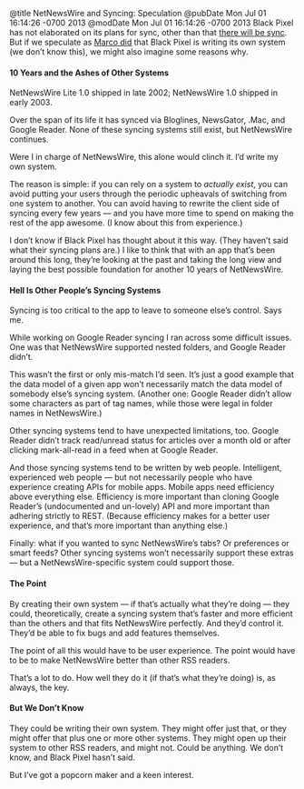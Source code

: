 @title NetNewsWire and Syncing: Speculation
@pubDate Mon Jul 01 16:14:26 -0700 2013
@modDate Mon Jul 01 16:14:26 -0700 2013
Black Pixel has not elaborated on its plans for sync, other than that [there will be sync](http://blackpixel.com/blog/2013/06/netnewswire-4-open-beta.html). But if we speculate as [Marco did](http://www.marco.org/2013/06/28/all-or-nothing) that Black Pixel is writing its own system (we don’t know this), we might also imagine some reasons why.

#### 10 Years and the Ashes of Other Systems

NetNewsWire Lite 1.0 shipped in late 2002; NetNewsWire 1.0 shipped in early 2003.

Over the span of its life it has synced via Bloglines, NewsGator, .Mac, and Google Reader. None of these syncing systems still exist, but NetNewsWire continues.

Were I in charge of NetNewsWire, this alone would clinch it. I’d write my own system.

The reason is simple: if you can rely on a system to *actually exist*, you can avoid putting your users through the periodic upheavals of switching from one system to another. You can avoid having to rewrite the client side of syncing every few years — and you have more time to spend on making the rest of the app awesome. (I know about this from experience.)

I don’t know if Black Pixel has thought about it this way. (They haven’t said what their syncing plans are.) I like to think that with an app that’s been around this long, they’re looking at the past and taking the long view and laying the best possible foundation for another 10 years of NetNewsWire.

#### Hell Is Other People’s Syncing Systems

Syncing is too critical to the app to leave to someone else’s control. Says me.

While working on Google Reader syncing I ran across some difficult issues. One was that NetNewsWire supported nested folders, and Google Reader didn’t.

This wasn’t the first or only mis-match I’d seen. It’s just a good example that the data model of a given app won’t necessarily match the data model of somebody else’s syncing system. (Another one: Google Reader didn’t allow some characters as part of tag names, while those were legal in folder names in NetNewsWire.)

Other syncing systems tend to have unexpected limitations, too. Google Reader didn’t track read/unread status for articles over a month old or after clicking mark-all-read in a feed when at Google Reader.

And those syncing systems tend to be written by web people. Intelligent, experienced web people — but not necessarily people who have experience creating APIs for mobile apps. Mobile apps need efficiency above everything else. Efficiency is more important than cloning Google Reader’s (undocumented and un-lovely) API and more important than adhering strictly to REST. (Because efficiency makes for a better user experience, and that’s more important than anything else.)

Finally: what if you wanted to sync NetNewsWire’s tabs? Or preferences or smart feeds? Other syncing systems won’t necessarily support these extras — but a NetNewsWire-specific system could support those.

#### The Point

By creating their own system — if that’s actually what they’re doing — they could, theoretically, create a syncing system that’s faster and more efficient than the others and that fits NetNewsWire perfectly. And they’d control it. They’d be able to fix bugs and add features themselves.

The point of all this would have to be user experience. The point would have to be to make NetNewsWire better than other RSS readers.

That’s a lot to do. How well they do it (if that’s what they’re doing) is, as always, the key.

#### But We Don’t Know

They could be writing their own system. They might offer just that, or they might offer that plus one or more other systems. They might open up their system to other RSS readers, and might not. Could be anything. We don’t know, and Black Pixel hasn’t said.

But I’ve got a popcorn maker and a keen interest.
